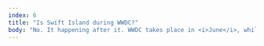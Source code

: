 ```yaml
---
index: 6
title: "Is Swift Island during WWDC?"
body: "No. It happening after it. WWDC takes place in <i>June</i>, while Swift Island is the 25th, 26th and 27th of <i>August</i>. You will have some time to rest, catch up, and look forward to a great time on The Netherland's most beautiful island."
---
```

